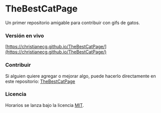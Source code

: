 # TheBestCatPage

Un primer repositorio amigable para contribuir con gifs de gatos.

### Versión en vivo

[https://christianecg.github.io/TheBestCatPage/](https://christianecg.github.io/TheBestCatPage/)

### Contribuir

Si alguien quiere agregar o mejorar algo, puede hacerlo directamente en este repositorio: [TheBestCatPage](https://github.com/ChristianECG/TheBestCatPage)

### Licencia

Horarios se lanza bajo la licencia [MIT](https://opensource.org/licenses/MIT).
